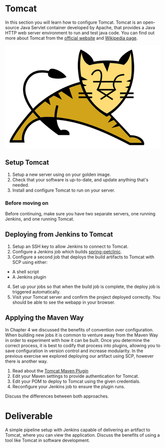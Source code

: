 # Tomcat

In this section you will learn how to configure Tomcat. Tomcat is an open-source Java Servlet container developed by Apache, that provides a Java HTTP web server environment to run and test java code.
You can find out more about Tomcat from the [official website](https://tomcat.apache.org/) and [Wikipedia page](https://en.wikipedia.org/wiki/Apache_Tomcat).

![tomcat image](img7/tomcat.svg ':size=300x200 :class=icon :alt= tomcat image')

## Setup Tomcat

1. Setup a new server using on your golden image.
2. Check that your software is up-to-date, and update anything that's needed.
3. Install and configure Tomcat to run on your server.

### Before moving on

Before continuing, make sure you have two separate servers, one running Jenkins, and one running Tomcat.

## Deploying from Jenkins to Tomcat

1. Setup an SSH key to allow Jenkins to connect to Tomcat.
2. Configure a Jenkins job which builds [spring-petclinic](https://github.com/liatrio/spring-petclinic).
3. Configure a second job that deploys the build artifacts to Tomcat with SCP using either:

- A shell script
- A Jenkins plugin

4. Set up your jobs so that when the build job is complete, the deploy job is triggered automatically.
5. Visit your Tomcat server and confirm the project deployed correctly. You should be able to see the webapp in your browser.

## Applying the Maven Way

In Chapter 4 we discussed the benefits of convention over configuration. When
building new jobs it is common to venture away from the Maven Way in
order to experiment with how it can be built. Once you determine the correct
process, it is best to codify that process into plugins, allowing you to save
configuration in version control and increase modularity. In the previous
exercise we explored deploying our artifact using SCP, however there is another
way.

1. Read about the [Tomcat Maven Plugin](http://tomcat.apache.org/maven-plugin-2.0/tomcat7-maven-plugin/)
2. Edit your Maven settings to provide authentication for Tomcat.
3. Edit your POM to deploy to Tomcat using the given credentials.
4. Reconfigure your Jenkins job to ensure the plugin runs.

Discuss the differences between both approaches.

# Deliverable

A simple pipeline setup with Jenkins capable of delivering an artifact to Tomcat, where you can view the application.
Discuss the benefits of using a tool like Tomcat in software development.
